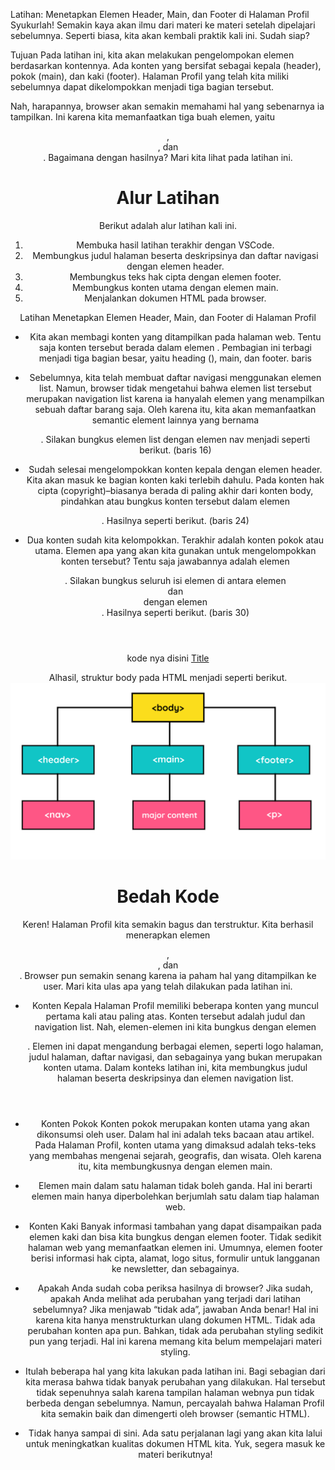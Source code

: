 Latihan: Menetapkan Elemen Header, Main, dan Footer di Halaman Profil
Syukurlah! Semakin kaya akan ilmu dari materi ke materi setelah dipelajari sebelumnya. Seperti biasa, kita akan kembali praktik kali ini. Sudah siap? 

Tujuan
Pada latihan ini, kita akan melakukan pengelompokan elemen berdasarkan kontennya. Ada konten yang bersifat sebagai kepala (header), pokok (main), dan kaki (footer). Halaman Profil yang telah kita miliki sebelumnya dapat dikelompokkan menjadi tiga bagian tersebut.

Nah, harapannya, browser akan semakin memahami hal yang sebenarnya ia tampilkan. Ini karena kita memanfaatkan tiga buah elemen, yaitu <header>, <main>, dan <footer>. Bagaimana dengan hasilnya? Mari kita lihat pada latihan ini.

# Alur Latihan
Berikut adalah alur latihan kali ini.

1. Membuka hasil latihan terakhir dengan VSCode.
2. Membungkus judul halaman beserta deskripsinya dan daftar navigasi dengan elemen header.
3. Membungkus teks hak cipta dengan elemen footer.
4. Membungkus konten utama dengan elemen main.
5. Menjalankan dokumen HTML pada browser.

Latihan Menetapkan Elemen Header, Main, dan Footer di Halaman Profil

* Kita akan membagi konten yang ditampilkan pada halaman web. Tentu saja konten tersebut berada dalam elemen <body>. Pembagian ini terbagi menjadi tiga bagian besar, yaitu heading (), main, dan footer.
baris

* Sebelumnya, kita telah membuat daftar navigasi menggunakan elemen list. Namun, browser tidak mengetahui bahwa elemen list tersebut merupakan navigation list karena ia hanyalah elemen yang menampilkan sebuah daftar barang saja. Oleh karena itu, kita akan memanfaatkan semantic element lainnya yang bernama <nav>. Silakan bungkus elemen list dengan elemen nav menjadi seperti berikut. (baris 16)

* Sudah selesai mengelompokkan konten kepala dengan elemen header. Kita akan masuk ke bagian konten kaki terlebih dahulu. Pada konten hak cipta (copyright)–biasanya berada di paling akhir dari konten body, pindahkan atau bungkus konten tersebut dalam elemen <footer>. Hasilnya seperti berikut. (baris 24)

* Dua konten sudah kita kelompokkan. Terakhir adalah konten pokok atau utama. Elemen apa yang akan kita gunakan untuk mengelompokkan konten tersebut? Tentu saja jawabannya adalah elemen <main>. Silakan bungkus seluruh isi elemen di antara elemen <header> dan <footer> dengan elemen <main>. Hasilnya seperti berikut. (baris 30)



kode nya disini [Title](latihan2.html)


Alhasil, struktur body pada HTML menjadi seperti berikut.
![Alt text](image-3.png)


# Bedah Kode
Keren! Halaman Profil kita semakin bagus dan terstruktur. Kita berhasil menerapkan elemen <header>, <main>, dan <footer>. Browser pun semakin senang karena ia paham hal yang ditampilkan ke user. Mari kita ulas apa yang telah dilakukan pada latihan ini.

* Konten Kepala
Halaman Profil memiliki beberapa konten yang muncul pertama kali atau paling atas. Konten tersebut adalah judul dan navigation list. Nah, elemen-elemen ini kita bungkus dengan elemen <header>. Elemen ini dapat mengandung berbagai elemen, seperti logo halaman, judul halaman, daftar navigasi, dan sebagainya yang bukan merupakan konten utama. Dalam konteks latihan ini, kita membungkus judul halaman beserta deskripsinya dan elemen navigation list.

* Konten Pokok
Konten pokok merupakan konten utama yang akan dikonsumsi oleh user. Dalam hal ini adalah teks bacaan atau artikel. Pada Halaman Profil, konten utama yang dimaksud adalah teks-teks yang membahas mengenai sejarah, geografis, dan wisata. Oleh karena itu, kita membungkusnya dengan elemen main.

* Elemen main dalam satu halaman tidak boleh ganda. Hal ini berarti elemen main hanya diperbolehkan berjumlah satu dalam tiap halaman web.

* Konten Kaki
Banyak informasi tambahan yang dapat disampaikan pada elemen kaki dan bisa kita bungkus dengan elemen footer. Tidak sedikit halaman web yang memanfaatkan elemen ini. Umumnya, elemen footer berisi informasi hak cipta, alamat, logo situs, formulir untuk langganan ke newsletter, dan sebagainya.

* Apakah Anda sudah coba periksa hasilnya di browser? Jika sudah, apakah Anda melihat ada perubahan yang terjadi dari latihan sebelumnya? Jika menjawab “tidak ada”, jawaban Anda benar! Hal ini karena kita hanya menstrukturkan ulang dokumen HTML. Tidak ada perubahan konten apa pun. Bahkan, tidak ada perubahan styling sedikit pun yang terjadi. Hal ini karena memang kita belum mempelajari materi styling. 

* Itulah beberapa hal yang kita lakukan pada latihan ini. Bagi sebagian dari kita merasa bahwa tidak banyak perubahan yang dilakukan. Hal tersebut tidak sepenuhnya salah karena tampilan halaman webnya pun tidak berbeda dengan sebelumnya. Namun, percayalah bahwa Halaman Profil kita semakin baik dan dimengerti oleh browser (semantic HTML).

* Tidak hanya sampai di sini. Ada satu perjalanan lagi yang akan kita lalui untuk meningkatkan kualitas dokumen HTML kita. Yuk, segera masuk ke materi berikutnya!